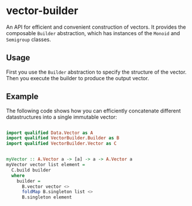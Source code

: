 # vector-builder

An API for efficient and convenient construction of vectors. It provides the composable `Builder` abstraction, which has instances of the `Monoid` and `Semigroup` classes. 


## Usage

First you use the `Builder` abstraction to specify the structure of the vector. Then you execute the builder to produce the output vector.

## Example

The following code shows how you can efficiently concatenate different datastructures into a single immutable vector:

```haskell

import qualified Data.Vector as A
import qualified VectorBuilder.Builder as B
import qualified VectorBuilder.Vector as C


myVector :: A.Vector a -> [a] -> a -> A.Vector a
myVector vector list element =
  C.build builder
  where
    builder =
      B.vector vector <>
      foldMap B.singleton list <>
      B.singleton element

```
